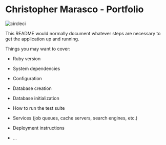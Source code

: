 # Christopher Marasco - Portfolio
![circleci](https://circleci.com/gh/cxm6467/portfolio/tree/master.svg?style=shield&circle-token=97ba802ff30e567a951c4fee6257c10253c664)

This README would normally document whatever steps are necessary to get the
application up and running.

Things you may want to cover:

* Ruby version

* System dependencies

* Configuration

* Database creation

* Database initialization

* How to run the test suite

* Services (job queues, cache servers, search engines, etc.)

* Deployment instructions

* ...
